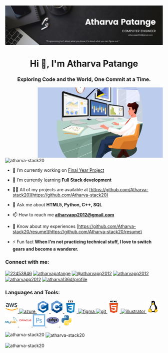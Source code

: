 ![MasterHead](https://github.com/Atharva-stack20/Atharva-stack20/blob/main/Black%20Minimal%20Motivation%20Quote%20LinkedIn%20Banner%20(1).png)
<h1 align="center">Hi 👋, I'm Atharva Patange</h1>
<h3 align="center">Exploring Code and the World, One Commit at a Time.</h3>

<img align="right" alt="coding" width ="400" src="https://github.com/Atharva-stack20/Atharva-stack20/blob/main/3920733-bddfe40abbee4fe48f94a570db9a7252.gif">
<p align="left"> <img src="https://komarev.com/ghpvc/?username=atharva-stack20&label=Profile%20views&color=0e75b6&style=flat" alt="atharva-stack20" /> </p>

- 🔭 I’m currently working on [Final Year Project](https://github.com/Atharva-stack20/finalyearproject)

- 🌱 I’m currently learning **Full Stack development**

- 👨‍💻 All of my projects are available at [https://github.com/Atharva-stack20](https://github.com/Atharva-stack20)

- 💬 Ask me about **HTML5, Python, C++, SQL**

- 📫 How to reach me **atharvapp2012@gmail.com**

- 📄 Know about my experiences [https://github.com/Atharva-stack20/resume](https://github.com/Atharva-stack20/resume)

- ⚡ Fun fact **When I'm not practicing technical stuff, I love to switch gears and become a wanderer.**

<h3 align="left">Connect with me:</h3>
<p align="left">
<a href="https://stackoverflow.com/users/22453846" target="blank"><img align="center" src="https://raw.githubusercontent.com/rahuldkjain/github-profile-readme-generator/master/src/images/icons/Social/stack-overflow.svg" alt="22453846" height="30" width="40" /></a>
<a href="https://kaggle.com/atharvapatange" target="blank"><img align="center" src="https://raw.githubusercontent.com/rahuldkjain/github-profile-readme-generator/master/src/images/icons/Social/kaggle.svg" alt="atharvapatange" height="30" width="40" /></a>
<a href="https://medium.com/@atharvapp2012" target="blank"><img align="center" src="https://raw.githubusercontent.com/rahuldkjain/github-profile-readme-generator/master/src/images/icons/Social/medium.svg" alt="@atharvapp2012" height="30" width="40" /></a>
<a href="https://www.hackerrank.com/atharvapp2012" target="blank"><img align="center" src="https://raw.githubusercontent.com/rahuldkjain/github-profile-readme-generator/master/src/images/icons/Social/hackerrank.svg" alt="atharvapp2012" height="30" width="40" /></a>
<a href="https://www.leetcode.com/atharvapp2012" target="blank"><img align="center" src="https://raw.githubusercontent.com/rahuldkjain/github-profile-readme-generator/master/src/images/icons/Social/leet-code.svg" alt="atharvapp2012" height="30" width="40" /></a>
<a href="https://auth.geeksforgeeks.org/user/atharva136d/profile" target="blank"><img align="center" src="https://raw.githubusercontent.com/rahuldkjain/github-profile-readme-generator/master/src/images/icons/Social/geeks-for-geeks.svg" alt="atharva136d/profile" height="30" width="40" /></a>
</p>

<h3 align="left">Languages and Tools:</h3>
<p align="left"> <a href="https://aws.amazon.com" target="_blank" rel="noreferrer"> <img src="https://raw.githubusercontent.com/devicons/devicon/master/icons/amazonwebservices/amazonwebservices-original-wordmark.svg" alt="aws" width="40" height="40"/> </a> <a href="https://azure.microsoft.com/en-in/" target="_blank" rel="noreferrer"> <img src="https://www.vectorlogo.zone/logos/microsoft_azure/microsoft_azure-icon.svg" alt="azure" width="40" height="40"/> </a> <a href="https://www.cprogramming.com/" target="_blank" rel="noreferrer"> <img src="https://raw.githubusercontent.com/devicons/devicon/master/icons/c/c-original.svg" alt="c" width="40" height="40"/> </a> <a href="https://www.w3schools.com/cpp/" target="_blank" rel="noreferrer"> <img src="https://raw.githubusercontent.com/devicons/devicon/master/icons/cplusplus/cplusplus-original.svg" alt="cplusplus" width="40" height="40"/> </a> <a href="https://www.w3schools.com/css/" target="_blank" rel="noreferrer"> <img src="https://raw.githubusercontent.com/devicons/devicon/master/icons/css3/css3-original-wordmark.svg" alt="css3" width="40" height="40"/> </a> <a href="https://www.figma.com/" target="_blank" rel="noreferrer"> <img src="https://www.vectorlogo.zone/logos/figma/figma-icon.svg" alt="figma" width="40" height="40"/> </a> <a href="https://git-scm.com/" target="_blank" rel="noreferrer"> <img src="https://www.vectorlogo.zone/logos/git-scm/git-scm-icon.svg" alt="git" width="40" height="40"/> </a> <a href="https://www.w3.org/html/" target="_blank" rel="noreferrer"> <img src="https://raw.githubusercontent.com/devicons/devicon/master/icons/html5/html5-original-wordmark.svg" alt="html5" width="40" height="40"/> </a> <a href="https://www.adobe.com/in/products/illustrator.html" target="_blank" rel="noreferrer"> <img src="https://www.vectorlogo.zone/logos/adobe_illustrator/adobe_illustrator-icon.svg" alt="illustrator" width="40" height="40"/> </a> <a href="https://www.linux.org/" target="_blank" rel="noreferrer"> <img src="https://raw.githubusercontent.com/devicons/devicon/master/icons/linux/linux-original.svg" alt="linux" width="40" height="40"/> </a> <a href="https://www.mysql.com/" target="_blank" rel="noreferrer"> <img src="https://raw.githubusercontent.com/devicons/devicon/master/icons/mysql/mysql-original-wordmark.svg" alt="mysql" width="40" height="40"/> </a> <a href="https://www.oracle.com/" target="_blank" rel="noreferrer"> <img src="https://raw.githubusercontent.com/devicons/devicon/master/icons/oracle/oracle-original.svg" alt="oracle" width="40" height="40"/> </a> <a href="https://www.photoshop.com/en" target="_blank" rel="noreferrer"> <img src="https://raw.githubusercontent.com/devicons/devicon/master/icons/photoshop/photoshop-line.svg" alt="photoshop" width="40" height="40"/> </a> <a href="https://www.php.net" target="_blank" rel="noreferrer"> <img src="https://raw.githubusercontent.com/devicons/devicon/master/icons/php/php-original.svg" alt="php" width="40" height="40"/> </a> <a href="https://www.python.org" target="_blank" rel="noreferrer"> <img src="https://raw.githubusercontent.com/devicons/devicon/master/icons/python/python-original.svg" alt="python" width="40" height="40"/> </a> </p>

<p><img align="left" src="https://github-readme-stats.vercel.app/api/top-langs?username=atharva-stack20&show_icons=true&locale=en&layout=compact" alt="atharva-stack20" /></p>

<p>&nbsp;<img align="center" src="https://github-readme-stats.vercel.app/api?username=atharva-stack20&show_icons=true&locale=en" alt="atharva-stack20" /></p>

<p><img align="center" src="https://github-readme-streak-stats.herokuapp.com/?user=atharva-stack20&" alt="atharva-stack20" /></p>
